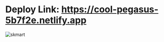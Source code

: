 # Deploy Link: https://cool-pegasus-5b7f2e.netlify.app

![skmart](https://github.com/shakil88818/SkMart/assets/83162914/915b025a-28e8-40ec-b131-98d2d1bdfc45)
